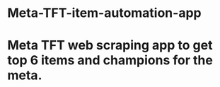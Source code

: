 # Meta-TFT-item-automation-app
# Meta TFT web scraping app to get top 6 items and champions for the meta.
